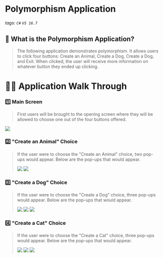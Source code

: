 # Polymorphism Application

###### tags: `C#` `VS 16.7`


## 📝 What is the Polymorphism Application?
> The following application demonstrates polymorphism. It allows users to click four buttons: Create an Animal, Create a Dog, Create a Dog, and Exit. When clicked, the user will receive more information on whatever button they ended up clicking. 

# 👩‍🏫 Application Walk Through
### 1️⃣ Main Screen ###
> First users will be brought to the opening screen where they will be allowed to choose one out of the four buttons offered. 
> 
![](https://i.imgur.com/ZDNQQwU.jpg)

### 2️⃣ "Create an Animal" Choice ###
> If the user were to choose the "Create an Animal" choice, two pop-ups would appear. Below are the pop-ups that would appear. 
> 
>![](https://i.imgur.com/OdvtXkw.jpg) 
>![](https://i.imgur.com/EnhEi4X.jpg)

### 3️⃣ "Create a Dog" Choice ###
> If the user were to choose the "Create a Dog" choice, three pop-ups would appear. Below are the pop-ups that would appear. 
> 
>![](https://i.imgur.com/Fjlu7SQ.jpg)
>![](https://i.imgur.com/hSCIR5V.jpg)
>![](https://i.imgur.com/xXay8Sp.jpg)

### 4️⃣ "Create a Cat" Choice ###
> If the user were to choose the "Create a Cat" choice, three pop-ups would appear. Below are the pop-ups that would appear. 
> 
>![](https://i.imgur.com/3k961Rt.jpg)
>![](https://i.imgur.com/nXQm8DA.jpg)
>![](https://i.imgur.com/ZIDeEwt.jpg)
